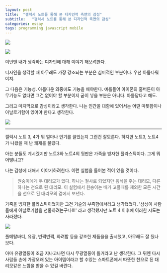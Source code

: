 ```yaml
---
layout: post
title:  "갤럭시 노트를 통해 본 디자인적 측면의 감성"
subtitle:   "갤럭시 노트를 통해 본 디자인적 측면의 감성"
categories: essay
tags: programming javascript mobile
---
```


[![](http://postfiles1.naver.net/20161001_144/zooqzqz_147531734933312j4y_JPEG/note7.jpg?type=w773)](#)

[![](http://postfiles12.naver.net/20161001_251/zooqzqz_1475317354737oijg8_PNG/iphone.PNG?type=w773)](#)

이번엔 내가 생각하는 디자인에 대해 이야기 해보려한다. 

디자인을 생각할 때 아무래도 가장 강조되는 부분은 심미적인 부분이다. 우선 아름다워야지.

그 다음은 기능성. 아름다운 와중에도 기능을 해야한다. 예를들어 아이폰의 홈버튼이 아무기능도 없다면 그건 없어야 할 부분이지 굳이 넣을 부분은 아니다. 아름답다고 해도.

그리고 마지막으로 감성이라고 생각한다. 나는 인간을 대함에 있어서는 어떤 따뜻함이나 아날로기함이 있어야 한다고 생각한다.

[![](http://postfiles15.naver.net/20161001_222/zooqzqz_14753176560625oNYr_JPEG/note4.jpg?type=w773)](#) 

---

갤럭시 노트 3, 4가 뭐 얼마나 인기를 끌었는지 그런건 잘모른다. 하지만 노트3, 노트4가 나왔을 때 난 쾌재를 불렀다. 

아는 분들도 계시겠지만 노트3와 노트4의 뒷판은 가죽을 빙자한 플라스틱이다. 그게 뭐 어떻냐고?

나는 감성에 대해서 이야기하려한다. 이런 실험을 들어본 적이 있을 것이다. 

> 원숭이에게 두 대리모가 있다. 하나는 철사로 되었지만 음식을 주는 대리모, 다른 하나는 천으로 된 대리모. 이 실험에서 원숭이는 배가 고플때를 제외한 모든 시간을 천으로 된 대리모의 곁에서 보낸다.

가죽을 빙자한 플라스틱이었지만 그건 기술의 부족함에서라고 생각했었다. '삼성이 사람들에게 아날로기함을 선물하려는구나!!!' 라고 생각했지만 노트 4 이후에 이러한 시도는 사라졌다.

[![](http://postfiles1.naver.net/20161001_240/zooqzqz_1475318106029dBdm8_JPEG/note7.jpg?type=w773)](#) 

풀메탈바디, 유광, 번쩍번쩍, 화려함 등을 강조한 제품을을 출시했고, 아무래도 잘 됬나보다.

아마 유광열풍이 조금 지나고나면 다시 무광열풍이 돌거라고 난 생각한다. 그 뒤엔 다시 사람들 손에 가장오래 있는 아이템이라고 할 수있는 스마트폰에서 따뜻한 천으로 된 대리모같은 느낌을 받을 수 있길 바란다.